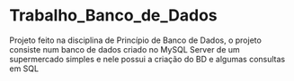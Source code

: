 # Trabalho_Banco_de_Dados
Projeto feito na disciplina de Princípio de Banco de Dados, o projeto consiste num banco de dados criado no MySQL Server de um supermercado simples e nele possui a criação do BD e algumas consultas em SQL
